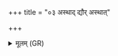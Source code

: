 +++
title = "०३ अस्थाद् द्यौर् अस्थात्"

+++
<details><summary>मूलम् (GR)</summary>

+++(PSK 20.56.3)+++अस्थाद् द्यौर् अस्थात् पृथिव्य्  
अस्थाद् इदम् उर्व् अन्तरिक्षम् ।  
ऋषभस्येव कनिक्लदतो  
हृदयं शमयामि ते ॥
</details>